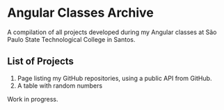 # Angular Classes Archive

A compilation of all projects developed during my Angular classes at São Paulo State Technological College in Santos.

## List of Projects
1. Page listing my GitHub repositories, using a public API from GitHub.
2. A table with random numbers

Work in progress.